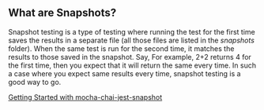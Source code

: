 ## What are Snapshots?

Snapshot testing is a type of testing where running the test for the first time saves the results in a separate file (all those files are listed in the _snapshots_ folder). When the same test is run for the second time, it matches the results to those saved in the snapshot. Say, For example, 2+2 returns 4 for the first time, then you expect that it will return the same every time. In such a case where you expect same results every time, snapshot testing is a good way to go.

[Getting Started with mocha-chai-jest-snapshot](https://www.npmjs.com/package/mocha-chai-jest-snapshot?activeTab=readme)
